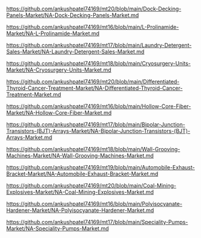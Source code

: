 <p><a href="https://github.com/ankushpatel74169/mt20/blob/main/Dock-Decking-Panels-Market/NA-Dock-Decking-Panels-Market.md">https://github.com/ankushpatel74169/mt20/blob/main/Dock-Decking-Panels-Market/NA-Dock-Decking-Panels-Market.md</a></p><p><a href="https://github.com/ankushpatel74169/mt16/blob/main/L-Prolinamide-Market/NA-L-Prolinamide-Market.md">https://github.com/ankushpatel74169/mt16/blob/main/L-Prolinamide-Market/NA-L-Prolinamide-Market.md</a></p><p><a href="https://github.com/ankushpatel74169/mt17/blob/main/Laundry-Detergent-Sales-Market/NA-Laundry-Detergent-Sales-Market.md">https://github.com/ankushpatel74169/mt17/blob/main/Laundry-Detergent-Sales-Market/NA-Laundry-Detergent-Sales-Market.md</a></p><p><a href="https://github.com/ankushpatel74169/mt18/blob/main/Cryosurgery-Units-Market/NA-Cryosurgery-Units-Market.md">https://github.com/ankushpatel74169/mt18/blob/main/Cryosurgery-Units-Market/NA-Cryosurgery-Units-Market.md</a></p><p><a href="https://github.com/ankushpatel74169/mt20/blob/main/Differentiated-Thyroid-Cancer-Treatment-Market/NA-Differentiated-Thyroid-Cancer-Treatment-Market.md">https://github.com/ankushpatel74169/mt20/blob/main/Differentiated-Thyroid-Cancer-Treatment-Market/NA-Differentiated-Thyroid-Cancer-Treatment-Market.md</a></p><p><a href="https://github.com/ankushpatel74169/mt16/blob/main/Hollow-Core-Fiber-Market/NA-Hollow-Core-Fiber-Market.md">https://github.com/ankushpatel74169/mt16/blob/main/Hollow-Core-Fiber-Market/NA-Hollow-Core-Fiber-Market.md</a></p><p><a href="https://github.com/ankushpatel74169/mt17/blob/main/Bipolar-Junction-Transistors-(BJT)-Arrays-Market/NA-Bipolar-Junction-Transistors-(BJT)-Arrays-Market.md">https://github.com/ankushpatel74169/mt17/blob/main/Bipolar-Junction-Transistors-(BJT)-Arrays-Market/NA-Bipolar-Junction-Transistors-(BJT)-Arrays-Market.md</a></p><p><a href="https://github.com/ankushpatel74169/mt18/blob/main/Wall-Grooving-Machines-Market/NA-Wall-Grooving-Machines-Market.md">https://github.com/ankushpatel74169/mt18/blob/main/Wall-Grooving-Machines-Market/NA-Wall-Grooving-Machines-Market.md</a></p><p><a href="https://github.com/ankushpatel74169/mt19/blob/main/Automobile-Exhaust-Bracket-Market/NA-Automobile-Exhaust-Bracket-Market.md">https://github.com/ankushpatel74169/mt19/blob/main/Automobile-Exhaust-Bracket-Market/NA-Automobile-Exhaust-Bracket-Market.md</a></p><p><a href="https://github.com/ankushpatel74169/mt20/blob/main/Coal-Mining-Explosives-Market/NA-Coal-Mining-Explosives-Market.md">https://github.com/ankushpatel74169/mt20/blob/main/Coal-Mining-Explosives-Market/NA-Coal-Mining-Explosives-Market.md</a></p><p><a href="https://github.com/ankushpatel74169/mt16/blob/main/Polyisocyanate-Hardener-Market/NA-Polyisocyanate-Hardener-Market.md">https://github.com/ankushpatel74169/mt16/blob/main/Polyisocyanate-Hardener-Market/NA-Polyisocyanate-Hardener-Market.md</a></p><p><a href="https://github.com/ankushpatel74169/mt17/blob/main/Speciality-Pumps-Market/NA-Speciality-Pumps-Market.md">https://github.com/ankushpatel74169/mt17/blob/main/Speciality-Pumps-Market/NA-Speciality-Pumps-Market.md</a></p>
